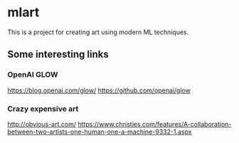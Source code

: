 # mlart
This is a project for creating art using modern ML techniques. 

## Some interesting links
### OpenAI GLOW 
https://blog.openai.com/glow/
https://github.com/openai/glow

### Crazy expensive art
http://obvious-art.com/
https://www.christies.com/features/A-collaboration-between-two-artists-one-human-one-a-machine-9332-1.aspx
